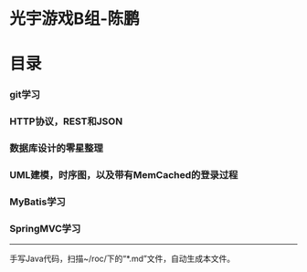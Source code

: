光宇游戏B组-陈鹏
==================
# 目录
### git学习
### HTTP协议，REST和JSON
### 数据库设计的零星整理
### UML建模，时序图，以及带有MemCached的登录过程
### MyBatis学习
### SpringMVC学习

---
手写Java代码，扫描~/roc/下的“*.md”文件，自动生成本文件。
